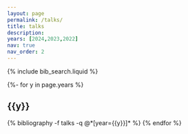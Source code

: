 ```yaml
---
layout: page
permalink: /talks/
title: talks
description:
years: [2024,2023,2022]
nav: true
nav_order: 2
---
```


<!-- _pages/talks.md -->

<!-- Bibsearch Feature -->

{% include bib_search.liquid %}

<div class="publications">

{%- for y in page.years %}

  <h2 class="year">{{y}}</h2>
  {% bibliography -f talks -q @*[year={{y}}]* %}
{% endfor %}

</div>
